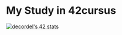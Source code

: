 # My Study in 42cursus


[![decordel's 42 stats](https://badge42.vercel.app/api/v2/cl2ev4w6u022209mo1ap43n5e/stats?cursusId=21&coalitionId=104)](https://github.com/JaeSeoKim/badge42)
